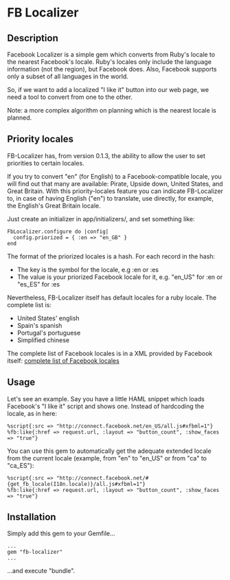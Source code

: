 FB Localizer
======

Description
-----------

Facebook Localizer is a simple gem which converts from Ruby's locale to the
nearest Facebook's locale. Ruby's locales only include the language
information (not the region), but Facebook does. Also, Facebook supports only a subset of all languages in the world.

So, if we want to add a localized "I like it" button into our web page, we need a tool to convert from one to the other.

Note: a more complex algorithm on planning which is the nearest locale
is planned.

Priority locales
----------------

FB-Localizer has, from version 0.1.3, the ability to allow the user to
set priorities to certain locales.

If you try to convert "en" (for English) to a Facebook-compatible locale, you will find out that many are available: Pirate, Upside down, United States, and Great Britain. With this priority-locales feature you can indicate FB-Localizer to, in case of having English ("en") to translate, use directly, for example, the English's Great Britain locale.

Just create an initializer in app/initializers/, and set something like:

    FbLocalizer.configure do |config|
      config.priorized = { :en => "en_GB" }
    end

The format of the priorized locales is a hash. For each record in the hash:
* The key is the symbol for the locale, e.g :en or :es
* The value is your priorized Facebook locale for it, e.g. "en_US" for
  :en or "es_ES" for :es

Nevertheless, FB-Localizer itself has default locales for a ruby locale. The complete list is:
* United States' english
* Spain's spanish
* Portugal's portuguese
* Simplified chinese

The complete list of Facebook locales is in a XML provided by Facebook
itself: [complete list of Facebook locales](http://www.facebook.com/translations/FacebookLocales.xml)

Usage
-----

Let's see an example. Say you have a little HAML snippet which loads
Facebook's "I like it" script and shows one. Instead of hardcoding the
locale, as in here:

    %script{:src => "http://connect.facebook.net/en_US/all.js#xfbml=1"}
    %fb:like{:href => request.url, :layout => "button_count", :show_faces => "true"}

You can use this gem to automatically get the adequate extended locale from the
current locale (example, from "en" to "en_US" or from "ca" to "ca_ES"):

    %script{:src => "http://connect.facebook.net/#{get_fb_locale(I18n.locale)}/all.js#xfbml=1"}
    %fb:like{:href => request.url, :layout => "button_count", :show_faces => "true"}

Installation
------------

Simply add this gem to your Gemfile...

    ...
    gem "fb-localizer"
    ...

...and execute "bundle".
